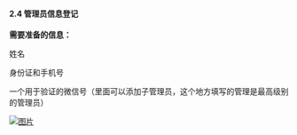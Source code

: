 #### 2.4 管理员信息登记

**需要准备的信息：**

姓名

身份证和手机号

一个用于验证的微信号（里面可以添加子管理员，这个地方填写的管理是最高级别的管理员）

[![图片](http://qrs.3l7c.com/shareyou/doc/pro/6feb8257-d0e5-4d27-a43d-ca0de967ecf9.030.png "图片")](http://qrs.3l7c.com/shareyou/doc/pro/6feb8257-d0e5-4d27-a43d-ca0de967ecf9.030.png)